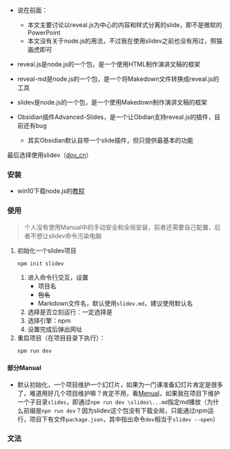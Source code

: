 + 说在前面：
	+ 本文主要讨论以reveal.js为中心的内容和样式分离的slide，即不是微软的PowerPoint
	+ 本文没有关于node.js的用法，不过我在使用slidev之前也没有用过，照猫画虎即可

+ reveal.js是node.js的一个包，是一个使用HTML制作演讲文稿的框架
+ reveal-md是node.js的一个包，是一个将Makedown文件转换成reveal.js的工具
+ slidev是node.js的一个包，是一个使用Makedown制作演讲文稿的框架
+ Obsidian插件Advanced-Slides，是一个让Obdian支持reveal.js的插件，目前还有bug
	+ 其实Obsidian默认自带一个slide插件，但只提供最基本的功能

最后选择使用slidev（[dov_cn](https://cn.sli.dev/guide/why.html)）

### 安装

+ win10下载node.js的[教程](https://github.com/zweix123/CS-notes/blob/master/Missing-Semester/win10%E5%BC%80%E5%8F%91%E6%9C%BA%E9%85%8D%E7%BD%AE%E6%8C%87%E5%8D%97.md#nodejs)

### 使用

>个人没有使用Manual中的手动安全和全局安装，前者还需要自己配置，后者不想让slidev命令污染电脑

1. 初始化一个slidev项目
	```bash
	npm init slidev
	```
	1. 进入命令行交互，设置
		+ 项目名
		+ ~~包名~~
		+ Markdown文件名，默认使用`slidev.md`，建议使用默认名
	2. 选择是否立刻运行：一定选择是
	3. 选择引擎：npm
	4. 设置完成后弹出网址
2. 重启项目（在项目目录下执行）：
	```bash
	npm run dev
	```

#### 部分Manual

+ 默认初始化，一个项目维护一个幻灯片，如果为一门课准备幻灯片肯定是很多了，难道用好几个项目维护嘛？肯定不用，看[Menual](https://cn.sli.dev/guide/install.html#slidev-entry)，如果我在项目下维护一个子目录`slides`，即通过`npm run dev \slides\...md`指定md播放（为什么前缀是`npn run dev`？因为slidev这个包没有下载全局，只能通过npm运行，项目下有文件`package.json`，其中指出命令`dev`相当于`slidev --open`）


### 文法

